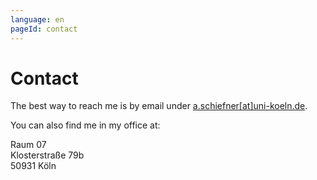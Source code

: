 ```yaml
---
language: en
pageId: contact
---
```


# Contact

The best way to reach me is by email under [a.schiefner\[at\]uni-koeln.de](mailto:a.schiefner@uni-koeln.de). 

You can also find me in my office at: 

Raum 07 <br/>
Klosterstraße 79b <br/>
50931 Köln
